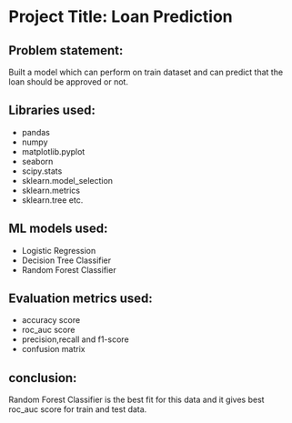# **Project Title: Loan Prediction**
## **Problem statement:**
Built a model which can perform on train dataset and can predict that the loan should be approved or not.

## **Libraries used:**
* pandas
* numpy
* matplotlib.pyplot
* seaborn
* scipy.stats
* sklearn.model_selection
* sklearn.metrics
* sklearn.tree etc.

## **ML models used:**
* Logistic Regression
* Decision Tree Classifier
* Random Forest Classifier

## **Evaluation metrics used:**
* accuracy score
* roc_auc score
* precision,recall and f1-score
* confusion matrix

## **conclusion:**
Random Forest Classifier is the best fit for this data and it gives best roc_auc score for train and test data.
